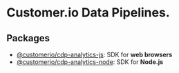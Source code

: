 # Customer.io Data Pipelines.

## Packages

- [@customerio/cdp-analytics-js](packages/browser#readme): SDK for **web browsers**
- [@customerio/cdp-analytics-node](packages/node#readme): SDK for **Node.js**
